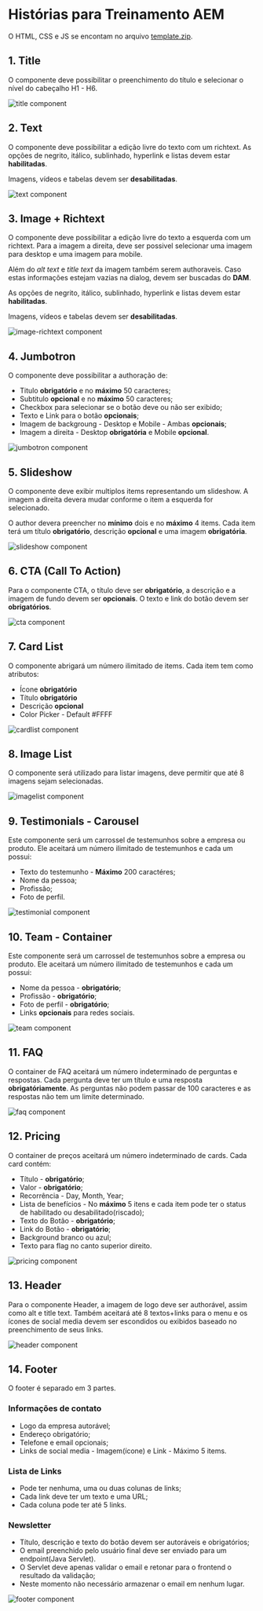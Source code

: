 # Histórias para Treinamento AEM

O HTML, CSS e JS se encontam no arquivo [template.zip](template.zip).

## 1. Title 

O componente deve possibilitar o preenchimento do título e selecionar o nível do cabeçalho H1 - H6.

![title component](./assets/title.png)

## 2. Text

O componente deve possibilitar a edição livre do texto com um richtext. 
As opções de negrito, itálico, sublinhado, hyperlink e listas devem estar **habilitadas**.

Imagens, vídeos e tabelas devem ser **desabilitadas**.

![text component](./assets/text.png)

## 3. Image + Richtext

O componente deve possibilitar a edição livre do texto a esquerda com um richtext. 
Para a imagem a direita, deve ser possivel selecionar uma imagem para desktop e uma imagem para mobile. 

Além do *alt text* e *title text* da imagem também serem authoraveis. Caso estas informações estejam vazias na dialog, devem ser buscadas do **DAM**.

As opções de negrito, itálico, sublinhado, hyperlink e listas devem estar **habilitadas**.

Imagens, vídeos e tabelas devem ser **desabilitadas**.

![image-richtext component](./assets/image-richtext.png)

## 4. Jumbotron

O componente deve possibilitar a authoração de:

- Titulo **obrigatório** e no **máximo** 50 caracteres;
- Subtitulo **opcional** e no **máximo** 50 caracteres;
- Checkbox para selecionar se o botão deve ou não ser exibido;
- Texto e Link para o botão **opcionais**;
- Imagem de backgroung - Desktop e Mobile - Ambas **opcionais**;
- Imagem a direita - Desktop **obrigatória** e Mobile **opcional**.

![jumbotron component](./assets/jumbotron.png)

## 5. Slideshow

O componente deve exibir multiplos items representando um slideshow. A imagem a direita devera mudar conforme o item a esquerda for selecionado.

O author devera preencher no **mínimo** dois e no **máximo** 4 items. Cada item terá um título **obrigatório**, descrição **opcional** e uma imagem **obrigatória**. 

![slideshow component](./assets/slideshow.png)

## 6. CTA (Call To Action)

Para o componente CTA, o título deve ser **obrigatório**, a descrição e a imagem de fundo devem ser **opcionais**.
O texto e link do botão devem ser **obrigatórios**.

![cta component](./assets/cta.png)

## 7. Card List

O componente abrigará um número ilimitado de items. 
Cada item tem como atributos:
- Ícone **obrigatório**
- Título **obrigatório**
- Descrição **opcional**
- Color Picker - Default #FFFF

![cardlist component](./assets/cardlist.png)

## 8. Image List

O componente será utilizado para listar imagens, deve permitir que até 8 imagens sejam selecionadas. 

![imagelist component](./assets/imagelist.png)

## 9. Testimonials - Carousel

Este componente será um carrossel de testemunhos sobre a empresa ou produto. Ele aceitará um número ilimitado de testemunhos e cada um possui:
- Texto do testemunho - **Máximo** 200 caractéres;
- Nome da pessoa;
- Profissão;
- Foto de perfil.

![testimonial component](./assets/testimonial.png)

## 10. Team - Container

Este componente será um carrossel de testemunhos sobre a empresa ou produto. Ele aceitará um número ilimitado de testemunhos e cada um possui:
- Nome da pessoa - **obrigatório**;
- Profissão - **obrigatório**;
- Foto de perfil - **obrigatório**;
- Links **opcionais** para redes sociais.

![team component](./assets/team.png)

## 11. FAQ

O container de FAQ aceitará um número indeterminado de perguntas e respostas. Cada pergunta deve ter um título e uma resposta **obrigatóriamente**. As perguntas não podem passar de 100 caracteres e as respostas não tem um limite determinado.

![faq component](./assets/faq.png)

## 12. Pricing

O container de preços aceitará um número indeterminado de cards. Cada card contém:

- Título - **obrigatório**;
- Valor - **obrigatório**;
- Recorrência - Day, Month, Year;
- Lista de benefícios - No **máximo** 5 itens e cada item pode ter o status de habilitado ou desabilitado(riscado);
- Texto do Botão - **obrigatório**;
- Link do Botão - **obrigatório**;
- Background branco ou azul;
- Texto para flag no canto superior direito.

![pricing component](./assets/pricing.png)

## 13. Header

Para o componente Header, a imagem de logo deve ser authorável, assim como alt e title text.
Também aceitará até 8 textos+links para o menu e os ícones de social media devem ser escondidos ou exibidos baseado no preenchimento de seus links.

![header component](./assets/header.png)

## 14. Footer

O footer é separado em 3 partes.

### Informações de contato

- Logo da empresa autorável;
- Endereço obrigatório;
- Telefone e email opcionais;
- Links de social media - Imagem(ícone) e Link - Máximo 5 items.

### Lista de Links

- Pode ter nenhuma, uma ou duas colunas de links;
- Cada link deve ter um texto e uma URL;
- Cada coluna pode ter até 5 links.

### Newsletter

- Título, descrição e texto do botão devem ser autoráveis e obrigatórios;
- O email preenchido pelo usuário final deve ser enviado para um endpoint(Java Servlet).
- O Servlet deve apenas validar o email e retonar para o frontend o resultado da validação;
- Neste momento não necessário armazenar o email em nenhum lugar.

![footer component](./assets/footer.png)
